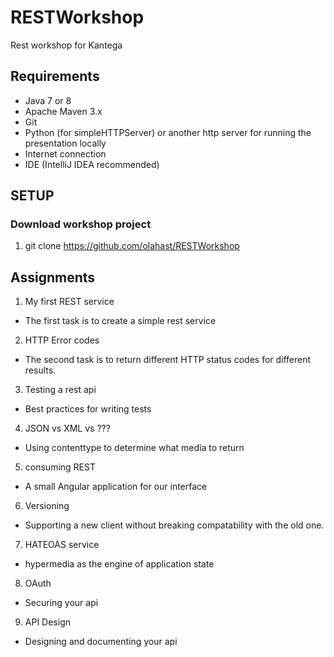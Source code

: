 RESTWorkshop
============

Rest workshop for Kantega

## Requirements ##

* Java 7 or 8
* Apache Maven 3.x
* Git
* Python (for simpleHTTPServer) or another http server for running the presentation locally
* Internet connection
* IDE (IntelliJ IDEA recommended)

## SETUP ##
### Download workshop project
1. git clone https://github.com/olahast/RESTWorkshop

## Assignments ##

1. My first REST service
  * The first task is to create a simple rest service
2. HTTP Error codes
  * The second task is to return different HTTP status codes for different results.
3. Testing a rest api
  * Best practices for writing tests
4. JSON vs XML vs ???
  * Using contenttype to determine what media to return
5. consuming REST
  * A small Angular application for our interface
6. Versioning
  * Supporting a new client without breaking compatability with the old one.
7. HATEOAS service
  * hypermedia as the engine of application state
8. OAuth
  * Securing your api
9. API Design
  * Designing and documenting your api
